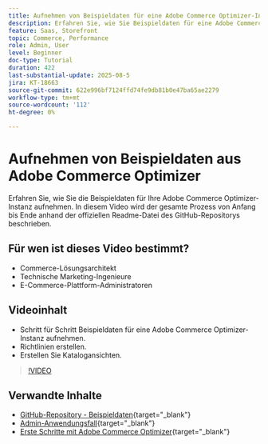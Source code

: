 ```yaml
---
title: Aufnehmen von Beispieldaten für eine Adobe Commerce Optimizer-Instanz
description: Erfahren Sie, wie Sie Beispieldaten für eine Adobe Commerce Optimizer-Instanz aufnehmen.
feature: Saas, Storefront
topic: Commerce, Performance
role: Admin, User
level: Beginner
doc-type: Tutorial
duration: 422
last-substantial-update: 2025-08-5
jira: KT-18663
source-git-commit: 622e996bf7124ffd74fe9db81b0e47ba65ae2279
workflow-type: tm+mt
source-wordcount: '112'
ht-degree: 0%

---
```


# Aufnehmen von Beispieldaten aus Adobe Commerce Optimizer

Erfahren Sie, wie Sie die Beispieldaten für Ihre Adobe Commerce Optimizer-Instanz aufnehmen. In diesem Video wird der gesamte Prozess von Anfang bis Ende anhand der offiziellen Readme-Datei des GitHub-Repositorys beschrieben.

## Für wen ist dieses Video bestimmt?

* Commerce-Lösungsarchitekt
* Technische Marketing-Ingenieure
* E-Commerce-Plattform-Administratoren

## Videoinhalt

* Schritt für Schritt Beispieldaten für eine Adobe Commerce Optimizer-Instanz aufnehmen.
* Richtlinien erstellen.
* Erstellen Sie Katalogansichten.

>[!VIDEO](https://video.tv.adobe.com/v/3470472?learn=on&enablevpops)

## Verwandte Inhalte

* [GitHub-Repository - Beispieldaten](https://github.com/adobe-commerce/aco-sample-catalog-data-ingestion){target="_blank"}
* [Admin-Anwendungsfall](https://experienceleague.adobe.com/de/docs/commerce/optimizer/use-case/admin-use-case){target="_blank"}
* [Erste Schritte mit Adobe Commerce Optimizer](https://experienceleague.adobe.com/de/docs/commerce/optimizer/get-started){target="_blank"}
